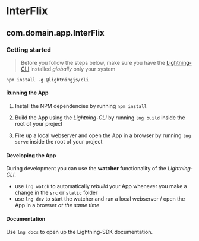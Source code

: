 # InterFlix

## com.domain.app.InterFlix

### Getting started

> Before you follow the steps below, make sure you have the
[Lightning-CLI](https://rdkcentral.github.io/Lightning-CLI/#/) installed _globally_ only your system

```
npm install -g @lightningjs/cli
```

#### Running the App

1. Install the NPM dependencies by running `npm install`

2. Build the App using the _Lightning-CLI_ by running `lng build` inside the root of your project

3. Fire up a local webserver and open the App in a browser by running `lng serve` inside the root of your project

#### Developing the App

During development you can use the **watcher** functionality of the _Lightning-CLI_.

- use `lng watch` to automatically _rebuild_ your App whenever you make a change in the `src` or  `static` folder
- use `lng dev` to start the watcher and run a local webserver / open the App in a browser _at the same time_

#### Documentation

Use `lng docs` to open up the Lightning-SDK documentation.
